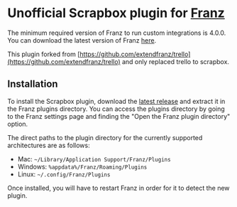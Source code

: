 # Unofficial Scrapbox plugin for [Franz](http://meetfranz.com/)

The minimum required version of Franz to run custom integrations is 4.0.0. You can download the latest version of Franz [here](http://meetfranz.com/#download).

This plugin forked from [https://github.com/extendfranz/trello](https://github.com/extendfranz/trello) and only replaced trello to scrapbox.

## Installation

To install the Scrapbox plugin, download the [latest release](https://github.com/YuheiNakasaka/franz-scrapbox/releases/latest) and extract it in the Franz plugins directory. You can access the plugins directory by going to the Franz settings page and finding the "Open the Franz plugin directory" option.

The direct paths to the plugin directory for the currently supported architectures are as follows:

 * Mac: `~/Library/Application Support/Franz/Plugins`
 * Windows: `%appdata%/Franz/Roaming/Plugins`
 * Linux: `~/.config/Franz/Plugins`

Once installed, you will have to restart Franz in order for it to detect the new plugin.
